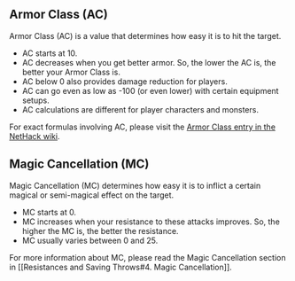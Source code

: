 ## Armor Class (AC)

Armor Class (AC) is a value that determines how easy it is to hit the target.
- AC starts at 10.
- AC decreases when you get better armor. So, the lower the AC is, the better your Armor Class is.
- AC below 0 also provides damage reduction for players.
- AC can go even as low as -100 (or even lower) with certain equipment setups.
- AC calculations are different for player characters and monsters.

For exact formulas involving AC, please visit the [Armor Class entry in the NetHack wiki](https://nethackwiki.com/wiki/Armor_class).

## Magic Cancellation (MC)

Magic Cancellation (MC) determines how easy it is to inflict a certain magical or semi-magical effect on the target.
- MC starts at 0.
- MC increases when your resistance to these attacks improves. So, the higher the MC is, the better the resistance.
- MC usually varies between 0 and 25.

For more information about MC, please read the Magic Cancellation section in [[Resistances and Saving Throws#4. Magic Cancellation]].